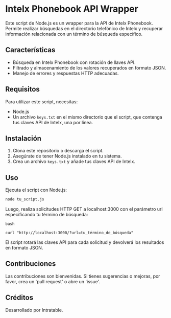 # Intelx Phonebook API Wrapper

Este script de Node.js es un wrapper para la API de Intelx Phonebook. Permite realizar búsquedas en el directorio telefónico de Intelx y recuperar información relacionada con un término de búsqueda específico.

## Características

- Búsqueda en Intelx Phonebook con rotación de llaves API.
- Filtrado y almacenamiento de los valores recuperados en formato JSON.
- Manejo de errores y respuestas HTTP adecuadas.

## Requisitos

Para utilizar este script, necesitas:

- Node.js
- Un archivo `keys.txt` en el mismo directorio que el script, que contenga tus claves API de Intelx, una por línea.

## Instalación

1. Clona este repositorio o descarga el script.
2. Asegúrate de tener Node.js instalado en tu sistema.
3. Crea un archivo `keys.txt` y añade tus claves API de Intelx.

## Uso

Ejecuta el script con Node.js:

```bash
node tu_script.js
```

Luego, realiza solicitudes HTTP GET a localhost:3000 
con el parámetro url especificando tu término de búsqueda:
```
bash

curl "http://localhost:3000/?url=tu_término_de_búsqueda"
```

El script rotará las claves API para cada solicitud 
y devolverá los resultados en formato JSON.

## Contribuciones

Las contribuciones son bienvenidas. Si tienes sugerencias o mejoras, por favor, crea un 'pull request' o abre un 'issue'.

## Créditos

Desarrollado por Intratable.
